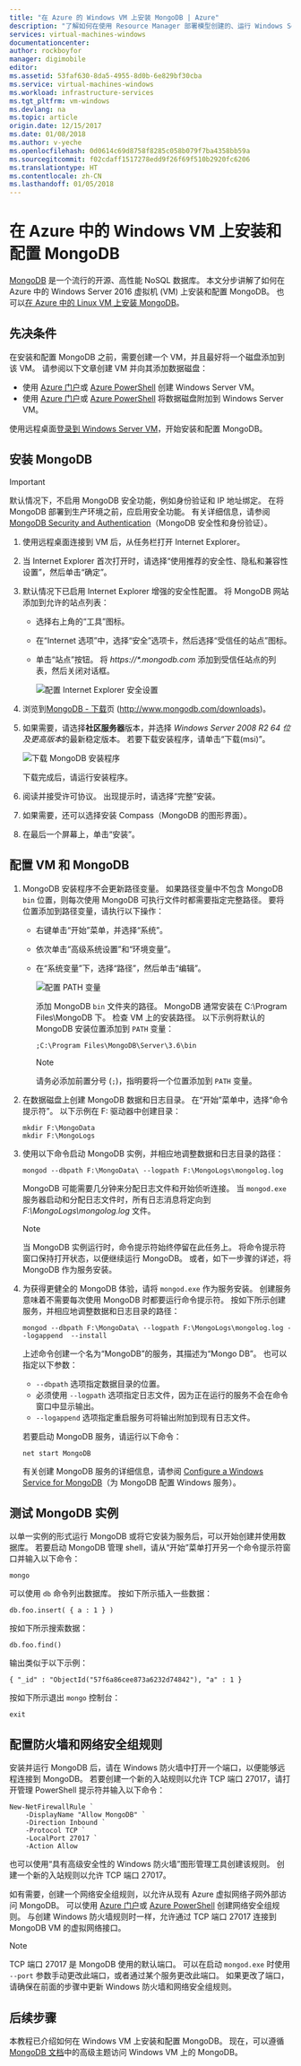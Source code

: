 ```yaml
---
title: "在 Azure 的 Windows VM 上安装 MongoDB | Azure"
description: "了解如何在使用 Resource Manager 部署模型创建的、运行 Windows Server 2012 R2 的 Azure VM 上安装 MongoDB。"
services: virtual-machines-windows
documentationcenter: 
author: rockboyfor
manager: digimobile
editor: 
ms.assetid: 53faf630-8da5-4955-8d0b-6e829bf30cba
ms.service: virtual-machines-windows
ms.workload: infrastructure-services
ms.tgt_pltfrm: vm-windows
ms.devlang: na
ms.topic: article
origin.date: 12/15/2017
ms.date: 01/08/2018
ms.author: v-yeche
ms.openlocfilehash: 0d0614c69d8758f8285c058b079f7ba4358bb59a
ms.sourcegitcommit: f02cdaff1517278edd9f26f69f510b2920fc6206
ms.translationtype: HT
ms.contentlocale: zh-CN
ms.lasthandoff: 01/05/2018
---
```

# <a name="install-and-configure-mongodb-on-a-windows-vm-in-azure"></a>在 Azure 中的 Windows VM 上安装和配置 MongoDB
[MongoDB](http://www.mongodb.org) 是一个流行的开源、高性能 NoSQL 数据库。 本文分步讲解了如何在 Azure 中的 Windows Server 2016 虚拟机 (VM) 上安装和配置 MongoDB。 也可以[在 Azure 中的 Linux VM 上安装 MongoDB](../linux/install-mongodb.md)。

## <a name="prerequisites"></a>先决条件
在安装和配置 MongoDB 之前，需要创建一个 VM，并且最好将一个磁盘添加到该 VM。 请参阅以下文章创建 VM 并向其添加数据磁盘：

* 使用 [Azure 门户](quick-create-portal.md)或 [Azure PowerShell](quick-create-powershell.md) 创建 Windows Server VM。
* 使用 [Azure 门户](attach-managed-disk-portal.md)或 [Azure PowerShell](attach-disk-ps.md) 将数据磁盘附加到 Windows Server VM。

使用远程桌面[登录到 Windows Server VM](connect-logon.md)，开始安装和配置 MongoDB。

## <a name="install-mongodb"></a>安装 MongoDB
> [!IMPORTANT]
> 默认情况下，不启用 MongoDB 安全功能，例如身份验证和 IP 地址绑定。 在将 MongoDB 部署到生产环境之前，应启用安全功能。 有关详细信息，请参阅 [MongoDB Security and Authentication](http://www.mongodb.org/display/DOCS/Security+and+Authentication)（MongoDB 安全性和身份验证）。

1. 使用远程桌面连接到 VM 后，从任务栏打开 Internet Explorer。
2. 当 Internet Explorer 首次打开时，请选择“使用推荐的安全性、隐私和兼容性设置”，然后单击“确定”。
3. 默认情况下已启用 Internet Explorer 增强的安全性配置。 将 MongoDB 网站添加到允许的站点列表：

   * 选择右上角的“工具”图标。
   * 在“Internet 选项”中，选择“安全”选项卡，然后选择“受信任的站点”图标。
   * 单击“站点”按钮。 将 *https://\*.mongodb.com* 添加到受信任站点的列表，然后关闭对话框。

     ![配置 Internet Explorer 安全设置](./media/install-mongodb/configure-internet-explorer-security.png)
4. 浏览到[MongoDB - 下载](http://www.mongodb.com/downloads)页 (http://www.mongodb.com/downloads)。
5. 如果需要，请选择**社区服务器**版本，并选择 *Windows Server 2008 R2 64 位及更高版本*的最新稳定版本。 若要下载安装程序，请单击“下载(msi)”。

    ![下载 MongoDB 安装程序](./media/install-mongodb/download-mongodb.png)

    下载完成后，请运行安装程序。
6. 阅读并接受许可协议。 出现提示时，请选择“完整”安装。
7. 如果需要，还可以选择安装 Compass（MongoDB 的图形界面）。
8. 在最后一个屏幕上，单击“安装”。

## <a name="configure-the-vm-and-mongodb"></a>配置 VM 和 MongoDB
1. MongoDB 安装程序不会更新路径变量。 如果路径变量中不包含 MongoDB `bin` 位置，则每次使用 MongoDB 可执行文件时都需要指定完整路径。 要将位置添加到路径变量，请执行以下操作：

   * 右键单击“开始”菜单，并选择“系统”。
   * 依次单击“高级系统设置”和“环境变量”。
   * 在“系统变量”下，选择“路径”，然后单击“编辑”。

     ![配置 PATH 变量](./media/install-mongodb/configure-path-variables.png)

     添加 MongoDB `bin` 文件夹的路径。 MongoDB 通常安装在 C:\Program Files\MongoDB 下。 检查 VM 上的安装路径。 以下示例将默认的 MongoDB 安装位置添加到 `PATH` 变量：

     ```
     ;C:\Program Files\MongoDB\Server\3.6\bin
     ```

     > [!NOTE]
     > 请务必添加前置分号 (`;`)，指明要将一个位置添加到 `PATH` 变量。

2. 在数据磁盘上创建 MongoDB 数据和日志目录。 在“开始”菜单中，选择“命令提示符”。 以下示例在 F: 驱动器中创建目录：

    ```
    mkdir F:\MongoData
    mkdir F:\MongoLogs
    ```
3. 使用以下命令启动 MongoDB 实例，并相应地调整数据和日志目录的路径：

    ```
    mongod --dbpath F:\MongoData\ --logpath F:\MongoLogs\mongolog.log
    ```

    MongoDB 可能需要几分钟来分配日志文件和开始侦听连接。 当 `mongod.exe` 服务器启动和分配日志文件时，所有日志消息将定向到 *F:\MongoLogs\mongolog.log* 文件。

   > [!NOTE]
   > 当 MongoDB 实例运行时，命令提示符始终停留在此任务上。 将命令提示符窗口保持打开状态，以便继续运行 MongoDB。 或者，如下一步骤的详述，将 MongoDB 作为服务安装。

4. 为获得更健全的 MongoDB 体验，请将 `mongod.exe` 作为服务安装。 创建服务意味着不需要每次使用 MongoDB 时都要运行命令提示符。 按如下所示创建服务，并相应地调整数据和日志目录的路径：

    ```
    mongod --dbpath F:\MongoData\ --logpath F:\MongoLogs\mongolog.log --logappend  --install
    ```

    上述命令创建一个名为“MongoDB”的服务，其描述为“Mongo DB”。 也可以指定以下参数：

   * `--dbpath` 选项指定数据目录的位置。
   * 必须使用 `--logpath` 选项指定日志文件，因为正在运行的服务不会在命令窗口中显示输出。
   * `--logappend` 选项指定重启服务可将输出附加到现有日志文件。

   若要启动 MongoDB 服务，请运行以下命令：

    ```
    net start MongoDB
    ```

    有关创建 MongoDB 服务的详细信息，请参阅 [Configure a Windows Service for MongoDB](https://docs.mongodb.com/manual/tutorial/install-mongodb-on-windows/#mongodb-as-a-windows-service)（为 MongoDB 配置 Windows 服务）。

## <a name="test-the-mongodb-instance"></a>测试 MongoDB 实例
以单一实例的形式运行 MongoDB 或将它安装为服务后，可以开始创建并使用数据库。 若要启动 MongoDB 管理 shell，请从“开始”菜单打开另一个命令提示符窗口并输入以下命令： 

```
mongo  
```

可以使用 `db` 命令列出数据库。 按如下所示插入一些数据：

```
db.foo.insert( { a : 1 } )
```

按如下所示搜索数据：

```
db.foo.find()
```

输出类似于以下示例：

```
{ "_id" : "ObjectId("57f6a86cee873a6232d74842"), "a" : 1 }
```

按如下所示退出 `mongo` 控制台：

```
exit
```

## <a name="configure-firewall-and-network-security-group-rules"></a>配置防火墙和网络安全组规则
安装并运行 MongoDB 后，请在 Windows 防火墙中打开一个端口，以便能够远程连接到 MongoDB。 若要创建一个新的入站规则以允许 TCP 端口 27017，请打开管理 PowerShell 提示符并输入以下命令：

```powerahell
New-NetFirewallRule `
    -DisplayName "Allow MongoDB" `
    -Direction Inbound `
    -Protocol TCP `
    -LocalPort 27017 `
    -Action Allow
```

也可以使用“具有高级安全性的 Windows 防火墙”图形管理工具创建该规则。 创建一个新的入站规则以允许 TCP 端口 27017。

如有需要，创建一个网络安全组规则，以允许从现有 Azure 虚拟网络子网外部访问 MongoDB。 可以使用 [Azure 门户](nsg-quickstart-portal.md)或 [Azure PowerShell](nsg-quickstart-powershell.md) 创建网络安全组规则。 与创建 Windows 防火墙规则时一样，允许通过 TCP 端口 27017 连接到 MongoDB VM 的虚拟网络接口。

> [!NOTE]
> TCP 端口 27017 是 MongoDB 使用的默认端口。 可以在启动 `mongod.exe` 时使用 `--port` 参数手动更改此端口，或者通过某个服务更改此端口。 如果更改了端口，请确保在前面的步骤中更新 Windows 防火墙和网络安全组规则。

## <a name="next-steps"></a>后续步骤
本教程已介绍如何在 Windows VM 上安装和配置 MongoDB。 现在，可以遵循 [MongoDB 文档](https://docs.mongodb.com/manual/)中的高级主题访问 Windows VM 上的 MongoDB。
<!-- Update_Description: update meta properties, wording update -->